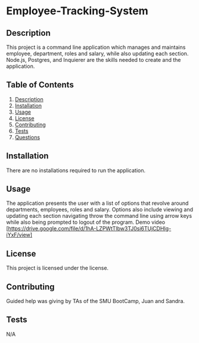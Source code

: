 # Employee-Tracking-System

## Description

This project is a command line application which manages and maintains employee, department, roles and salary, while also updating each section. Node.js, Postgres, and Inquierer are the skills needed to create and the application.

## Table of Contents

1. [Description](#description)
2. [Installation](#installation)
3. [Usage](#usage)
4. [License](#license)
5. [Contributing](#contributing)
6. [Tests](#tests)
7. [Questions](#questions)

## Installation

There are no installations required to run the application.

## Usage

The application presents the user with a list of options that revolve around departments, employees, roles and salary. Options also include viewing and updating each section navigating throw the command line using arrow keys while also being prompted to logout of the program. Demo video [https://drive.google.com/file/d/1hA-LZPWtTIbw3TJ0si6TUjCDHIg-iYxF/view]

## License

This project is licensed under the license.

## Contributing

Guided help was giving by TAs of the SMU BootCamp, Juan and Sandra.

## Tests

N/A
